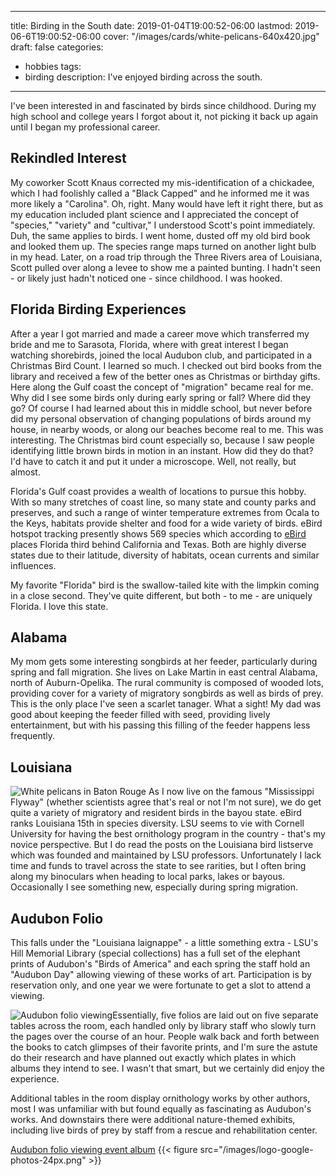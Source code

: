  ---
title: Birding in the South
date: 2019-01-04T19:00:52-06:00
lastmod: 2019-06-6T19:00:52-06:00
cover: "/images/cards/white-pelicans-640x420.jpg"
draft: false
categories: 
- hobbies
tags:
- birding
description: I've enjoyed birding across the south.
---
I've been interested in and fascinated by birds since childhood. During my high school and college years I forgot about it, not picking it back up again until I began my professional career.

## Rekindled Interest
My coworker Scott Knaus corrected my mis-identification of a chickadee, which I had foolishly called a "Black Capped" and he informed me it was more likely a "Carolina". Oh, right. Many would have left it right there, but as my education included plant science and I appreciated the concept of "species," "variety" and "cultivar," I understood Scott's point immediately. Duh, the same applies to birds. I went home, dusted off my old bird book and looked them up. The species range maps turned on another light bulb in my head. Later, on a road trip through the Three Rivers area of Louisiana, Scott pulled over along a levee to show me a painted bunting. I hadn't seen - or likely just hadn't noticed one - since childhood. I was hooked.

## Florida Birding Experiences
After a year I got married and made a career move which transferred my bride and me to Sarasota, Florida, where with great interest I began watching shorebirds, joined the local Audubon club, and participated in a Christmas Bird Count. I learned so much. I checked out bird books from the library and received a few of the better ones as Christmas or birthday gifts. Here along the Gulf coast the concept of "migration" became real for me. Why did I see some birds only during early spring or fall? Where did they go? Of course I had learned about this in middle school, but never before did my personal observation of changing populations of birds around my house, in nearby woods, or along our beaches become real to me. This was interesting. The Christmas bird count especially so, because I saw people identifying little brown birds in motion in an instant. How did they do that? I'd have to catch it and put it under a microscope. Well, not really, but almost.

Florida's Gulf coast provides a wealth of locations to pursue this hobby. With so many stretches of coast line, so many state and county parks and preserves, and such a range of winter temperature extremes from Ocala to the Keys, habitats provide shelter and food for a wide variety of birds. eBird hotspot tracking presently shows 569 species which according to [eBird](https://ebird.org/region/US/regions?yr=all&m=) places Florida third behind California and Texas. Both are highly diverse states due to their latitude, diversity of habitats, ocean currents and similar influences. 

My favorite "Florida" bird is the swallow-tailed kite with the limpkin coming in a close second. They've quite different, but both - to me - are uniquely Florida. I love this state.

## Alabama
My mom gets some interesting songbirds at her feeder, particularly during spring and fall migration. She lives on Lake Martin in east central Alabama, north of Auburn-Opelika. The rural community is composed of wooded lots, providing cover for a variety of migratory songbirds as well as birds of prey. This is the only place I've seen a scarlet tanager. What a sight! My dad was good about keeping the feeder filled with seed, providing lively entertainment, but with his passing this filling of the feeder happens less frequently.

## Louisiana
![White pelicans in Baton Rouge](/images/hobby/birding/white-pelicans-baton-rouge-city-park-1024-thumb.jpg#floatright)
As I now live on the famous "Mississippi Flyway" (whether scientists agree that's real or not I'm not sure), we do get quite a variety of migratory and resident birds in the bayou state. eBird ranks Louisiana 15th in species diversity. LSU seems to vie with Cornell University for having the best ornithology program in the country - that's my novice perspective. But I do read the posts on the Louisiana bird listserve which was founded and maintained by LSU professors. Unfortunately I lack time and funds to travel across the state to see rarities, but I often bring along my binoculars when heading to local parks, lakes or bayous. Occasionally I see something new, especially during spring migration. 

## Audubon Folio
This falls under the "Louisiana laignappe" - a little something extra - 
LSU's Hill Memorial Library (special collections) has a full set of the elephant prints of Audubon's "Birds of America" and each spring the staff hold an "Audubon Day" allowing viewing of these works of art. Participation is by reservation only, and one year we were fortunate to get a slot to attend a viewing. 

![Audubon folio viewing](/images/travel/batonrouge/LSU-Hill-Memorial-Audubon-folio-viewing-thumb.jpg#floatright)Essentially, five folios are laid out on five separate tables across the room, each handled only by library staff who slowly turn the pages over the course of an hour. People walk back and forth between the books to catch glimpses of their favorite prints, and I'm sure the astute do their research and have planned out exactly which plates in which albums they intend to see. I wasn't that smart, but we certainly did enjoy the experience.

Additional tables in the room display ornithology works by other authors, most I was unfamiliar with but found equally as fascinating as Audubon's works. And downstairs there were additional nature-themed exhibits, including live birds of prey by staff from a rescue and rehabilitation center.

[Audubon folio viewing event album](https://photos.app.goo.gl/6it3szzkKkDqnnpE2) {{< figure src="/images/logo-google-photos-24px.png" >}}
